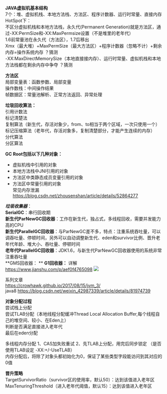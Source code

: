 **JAVA虚拟机基本结构**   
7个：堆、虚拟机栈、本地方法栈、方法区、程序计数器、运行时常量、直接内存   
HotSpot下：   
不区分虚拟机栈和本地方法栈，永久代(Permanent Generation)就是方法区，通过-XX:PermSize和-XX:MaxPermsize设置（不是堆里的老年代）   
1.6前常量池在永久代（方法区），1.7后移出   
Xmx（最大堆）+MaxPermSize（最大方法区）+程序计数器（忽略不计）+剩余内存=操作系统内存 ？猜测   
-XX:MaxDirectMemorySize（本地直接接内存）、运行时常量、虚拟机栈和本地方法栈都在剩余内存中争夺 ？猜测   

**方法区**   
局部变量表：函数参数、局部变量  
操作数栈：中间操作结果  
帧数据区：常量池解析、正常方法返回、异常处理  

**垃圾回收算法：**   
引用计数法  
标记清楚法  
复制算法（新生代，存活对象少，from、to相当于两个区域，一次只使用一个）  
标记压缩算法（老年代，存活对象多，复制清楚部分，才能产生连续的内存）  
分代算法  
分区算法  

**GC Root包括以下几种对象：**
* 虚拟机栈中引用的对象   
* 本地方法栈中JNI引用的对象   
* 方法区中类静态成员变量引用的对象   
* 方法区中常量引用的对象   
常见内存泄漏 https://blog.csdn.net/zhousenshan/article/details/52864277

_**垃圾收集器**_：    
**SerialGC**：串行回收期  
**新生代ParNewGC回收器**：工作在新生代，独占式，多线程回收，需要并发能力高的CPU  
**新生代ParallelGC回收器**：与ParNewGC差不多，特点：注重系统吞吐量，可以调吞吐量、停顿时间，另外可以自动调整新生代、eden和survivor比例、晋升老年代年龄、堆大小、吞吐量、停顿时间  
**老年代ParallelGC回收器**：JDK1.6，与新生代ParNewGC回收器使用的系统非常注重吞吐量  
**GMS回收器：  **
**G1回收器：**  详解 https://www.jianshu.com/p/aef0f4765098
![](/imgs/GC.jpg)

系列文章   
https://crowhawk.github.io/2017/08/15/jvm_3/   
java8
https://blog.csdn.net/weixin_42987339/article/details/81974739

**对象分配过程**   
尝试栈上分配  
尝试TLAB分配（本地线程分配缓冲Thread Local Allocation Buffer,每个线程自己的堆空间、较小、在Eden上）  
判断是否满足直接进入老年代  
最后在eden分配  

多线程内存分配 1、CAS加失败重试 2、先TLAB上分配，用完后同步锁定 （是否使用TLAB设定 -XX:+/-UseTLAB）   
内存分配后，将除了对象头都初始化为0，保证了某些类型字段能访问到其对应的0值
 
**晋升策略**   
TargetSurvivorRatio（survivor区的使用率，默认50）：达到该值进入老年区   
MaxTenuringThreshold（进入老年代阈值，默认15）：达到该值进入老年区   
